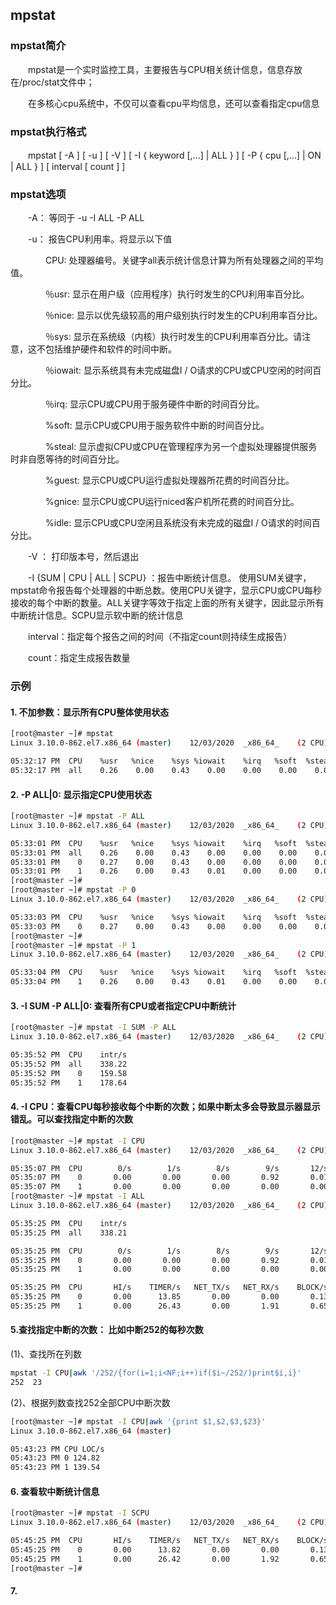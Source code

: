 ## mpstat

### mpstat简介
　　mpstat是一个实时监控工具，主要报告与CPU相关统计信息，信息存放在/proc/stat文件中；

　　在多核心cpu系统中，不仅可以查看cpu平均信息，还可以查看指定cpu信息

### mpstat执行格式
　　mpstat [ -A ] [ -u ] [ -V ] [ -I { keyword [,...] | ALL } ] [ -P { cpu [,...] | ON | ALL } ] [ interval [ count ] ]

### mpstat选项
　　-A： 等同于 -u -I ALL -P ALL

　　-u： 报告CPU利用率。将显示以下值

　　　　CPU: 处理器编号。关键字all表示统计信息计算为所有处理器之间的平均值。

　　　　％usr: 显示在用户级（应用程序）执行时发生的CPU利用率百分比。

　　　　％nice: 显示以优先级较高的用户级别执行时发生的CPU利用率百分比。

　　　　％sys: 显示在系统级（内核）执行时发生的CPU利用率百分比。请注意，这不包括维护硬件和软件的时间中断。

　　　　％iowait: 显示系统具有未完成磁盘I / O请求的CPU或CPU空闲的时间百分比。

　　　　％irq: 显示CPU或CPU用于服务硬件中断的时间百分比。

　　　　%soft: 显示CPU或CPU用于服务软件中断的时间百分比。

　　　　%steal: 显示虚拟CPU或CPU在管理程序为另一个虚拟处理器提供服务时非自愿等待的时间百分比。

　　　　%guest: 显示CPU或CPU运行虚拟处理器所花费的时间百分比。

　　　　%gnice: 显示CPU或CPU运行niced客户机所花费的时间百分比。

　　　　%idle: 显示CPU或CPU空闲且系统没有未完成的磁盘I / O请求的时间百分比。

　　-V ： 打印版本号，然后退出

　　-I {SUM | CPU | ALL | SCPU} ：报告中断统计信息。 使用SUM关键字，mpstat命令报告每个处理器的中断总数。使用CPU关键字，显示CPU或CPU每秒接收的每个中断的数量。ALL关键字等效于指定上面的所有关键字，因此显示所有中断统计信息。SCPU显示软中断的统计信息

　　interval：指定每个报告之间的时间（不指定count则持续生成报告）

　　count：指定生成报告数量

### 示例
#### 1. 不加参数：显示所有CPU整体使用状态
```bash
[root@master ~]# mpstat
Linux 3.10.0-862.el7.x86_64 (master) 	12/03/2020 	_x86_64_	(2 CPU)

05:32:17 PM  CPU    %usr   %nice    %sys %iowait    %irq   %soft  %steal  %guest  %gnice   %idle
05:32:17 PM  all    0.26    0.00    0.43    0.00    0.00    0.00    0.00    0.00    0.00   99.30
```
#### 2. -P ALL|0: 显示指定CPU使用状态
```bash
[root@master ~]# mpstat -P ALL
Linux 3.10.0-862.el7.x86_64 (master) 	12/03/2020 	_x86_64_	(2 CPU)

05:33:01 PM  CPU    %usr   %nice    %sys %iowait    %irq   %soft  %steal  %guest  %gnice   %idle
05:33:01 PM  all    0.26    0.00    0.43    0.00    0.00    0.00    0.00    0.00    0.00   99.30
05:33:01 PM    0    0.27    0.00    0.43    0.00    0.00    0.00    0.00    0.00    0.00   99.30
05:33:01 PM    1    0.26    0.00    0.43    0.01    0.00    0.00    0.00    0.00    0.00   99.31
[root@master ~]#
[root@master ~]# mpstat -P 0
Linux 3.10.0-862.el7.x86_64 (master) 	12/03/2020 	_x86_64_	(2 CPU)

05:33:03 PM  CPU    %usr   %nice    %sys %iowait    %irq   %soft  %steal  %guest  %gnice   %idle
05:33:03 PM    0    0.27    0.00    0.43    0.00    0.00    0.00    0.00    0.00    0.00   99.30
[root@master ~]#
[root@master ~]# mpstat -P 1
Linux 3.10.0-862.el7.x86_64 (master) 	12/03/2020 	_x86_64_	(2 CPU)

05:33:04 PM  CPU    %usr   %nice    %sys %iowait    %irq   %soft  %steal  %guest  %gnice   %idle
05:33:04 PM    1    0.26    0.00    0.43    0.01    0.00    0.00    0.00    0.00    0.00   99.31
```

#### 3. -I SUM -P ALL|0: 查看所有CPU或者指定CPU中断统计
```bash
[root@master ~]# mpstat -I SUM -P ALL
Linux 3.10.0-862.el7.x86_64 (master) 	12/03/2020 	_x86_64_	(2 CPU)

05:35:52 PM  CPU    intr/s
05:35:52 PM  all    338.22
05:35:52 PM    0    159.58
05:35:52 PM    1    178.64
```

#### 4. -I CPU：查看CPU每秒接收每个中断的次数；如果中断太多会导致显示器显示错乱。可以查找指定中断的次数
```bash
[root@master ~]# mpstat -I CPU
Linux 3.10.0-862.el7.x86_64 (master) 	12/03/2020 	_x86_64_	(2 CPU)

05:35:07 PM  CPU        0/s        1/s        8/s        9/s       12/s       14/s       15/s       18/s       19/s       22/s       24/s       25/s       26/s       27/s       28/s       29/s       30/s       31/s      NMI/s      LOC/s      SPU/s      PMI/s      IWI/s      RTR/s      RES/s      CAL/s      TLB/s      TRM/s      THR/s      DFR/s      MCE/s      MCP/s      ERR/s      MIS/s      PIN/s      NPI/s      PIW/s
05:35:07 PM    0       0.00       0.00       0.00       0.92       0.01       0.00       0.00       0.00       0.00       0.00       0.00       0.00       0.00       0.00       0.13       0.00       0.27       0.01       0.00     124.88       0.00       0.00       0.39       0.00      32.86       0.02       0.07       0.00       0.00       0.00       0.00       0.00       0.00       0.00       0.00       0.00       0.00
05:35:07 PM    1       0.00       0.00       0.00       0.00       0.00       0.00       0.00       0.00       0.00       0.00       0.00       0.00       1.91       0.00       0.65       0.00       0.00       0.00       0.00     139.56       0.00       0.00       2.04       0.00      34.34       0.03       0.10       0.00       0.00       0.00       0.00       0.00       0.00       0.00       0.00       0.00       0.00
[root@master ~]# mpstat -I ALL
Linux 3.10.0-862.el7.x86_64 (master) 	12/03/2020 	_x86_64_	(2 CPU)

05:35:25 PM  CPU    intr/s
05:35:25 PM  all    338.21

05:35:25 PM  CPU        0/s        1/s        8/s        9/s       12/s       14/s       15/s       18/s       19/s       22/s       24/s       25/s       26/s       27/s       28/s       29/s       30/s       31/s      NMI/s      LOC/s      SPU/s      PMI/s      IWI/s      RTR/s      RES/s      CAL/s      TLB/s      TRM/s      THR/s      DFR/s      MCE/s      MCP/s      ERR/s      MIS/s      PIN/s      NPI/s      PIW/s
05:35:25 PM    0       0.00       0.00       0.00       0.92       0.01       0.00       0.00       0.00       0.00       0.00       0.00       0.00       0.00       0.00       0.13       0.00       0.27       0.01       0.00     124.88       0.00       0.00       0.39       0.00      32.86       0.02       0.07       0.00       0.00       0.00       0.00       0.00       0.00       0.00       0.00       0.00       0.00
05:35:25 PM    1       0.00       0.00       0.00       0.00       0.00       0.00       0.00       0.00       0.00       0.00       0.00       0.00       1.91       0.00       0.65       0.00       0.00       0.00       0.00     139.56       0.00       0.00       2.04       0.00      34.34       0.03       0.10       0.00       0.00       0.00       0.00       0.00       0.00       0.00       0.00       0.00       0.00

05:35:25 PM  CPU       HI/s    TIMER/s   NET_TX/s   NET_RX/s    BLOCK/s BLOCK_IOPOLL/s  TASKLET/s    SCHED/s  HRTIMER/s      RCU/s
05:35:25 PM    0       0.00      13.85       0.00       0.00       0.13       0.00       0.00      11.49       0.00       3.93
05:35:25 PM    1       0.00      26.43       0.00       1.91       0.65       0.00       0.00      17.90       0.00       7.19
```

#### 5.查找指定中断的次数： 比如中断252的每秒次数
(1)、查找所在列数
```bash
mpstat -I CPU|awk '/252/{for(i=1;i<NF;i++)if($i~/252/)print$i,i}'
252  23
```

(2)、根据列数查找252全部CPU中断次数
```bash
[root@master ~]# mpstat -I CPU|awk '{print $1,$2,$3,$23}'
Linux 3.10.0-862.el7.x86_64 (master)

05:43:23 PM CPU LOC/s
05:43:23 PM 0 124.82
05:43:23 PM 1 139.54
```

#### 6. 查看软中断统计信息
```bash
[root@master ~]# mpstat -I SCPU
Linux 3.10.0-862.el7.x86_64 (master) 	12/03/2020 	_x86_64_	(2 CPU)

05:45:25 PM  CPU       HI/s    TIMER/s   NET_TX/s   NET_RX/s    BLOCK/s BLOCK_IOPOLL/s  TASKLET/s    SCHED/s  HRTIMER/s      RCU/s
05:45:25 PM    0       0.00      13.82       0.00       0.00       0.13       0.00       0.00      11.46       0.00       3.94
05:45:25 PM    1       0.00      26.42       0.00       1.92       0.65       0.00       0.00      17.88       0.00       7.19
[root@master ~]#
```

#### 7. 